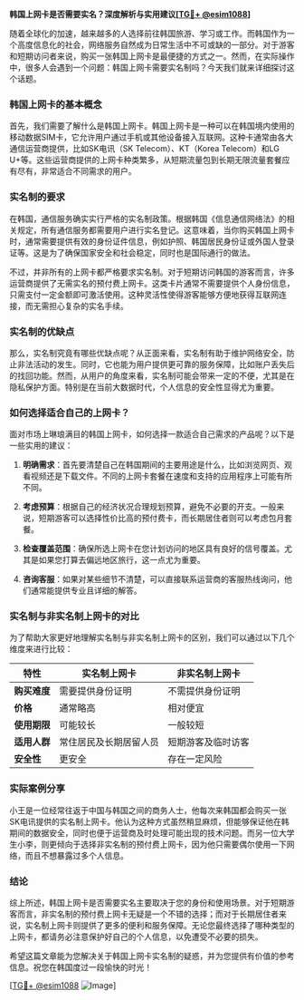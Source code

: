 **韩国上网卡是否需要实名？深度解析与实用建议[[TG💪+ @esim1088](https://t.me/s/esim1088)]**

随着全球化的加速，越来越多的人选择前往韩国旅游、学习或工作。而韩国作为一个高度信息化的社会，网络服务自然成为日常生活中不可或缺的一部分。对于游客和短期访问者来说，购买一张韩国上网卡是最便捷的方式之一。然而，在实际操作中，很多人会遇到一个问题：韩国上网卡需要实名制吗？今天我们就来详细探讨这个话题。

### 韩国上网卡的基本概念

首先，我们需要了解什么是韩国上网卡。韩国上网卡是一种可以在韩国境内使用的移动数据SIM卡，它允许用户通过手机或其他设备接入互联网。这种卡通常由各大通信运营商提供，比如SK电讯（SK Telecom）、KT（Korea Telecom）和LG U+等。这些运营商提供的上网卡种类繁多，从短期流量包到长期无限流量套餐应有尽有，非常适合不同需求的用户。

### 实名制的要求

在韩国，通信服务确实实行严格的实名制政策。根据韩国《信息通信网络法》的相关规定，所有通信服务都需要用户进行实名登记。这意味着，当你购买韩国上网卡时，通常需要提供有效的身份证件信息，例如护照、韩国居民身份证或外国人登录证等。这是为了确保国家安全和社会稳定，同时也是国际通行的做法。

不过，并非所有的上网卡都严格要求实名制。对于短期访问韩国的游客而言，许多运营商提供了无需实名的预付费上网卡。这类卡片通常不需要提供个人身份信息，只需支付一定金额即可激活使用。这种灵活性使得游客能够方便地获得互联网连接，而无需担心复杂的实名手续。

### 实名制的优缺点

那么，实名制究竟有哪些优缺点呢？从正面来看，实名制有助于维护网络安全，防止非法活动的发生。同时，它也能为用户提供更可靠的服务保障，比如账户丢失后的找回功能。然而，从用户的角度来看，实名制可能会带来一定的不便，尤其是在隐私保护方面。特别是在当前大数据时代，个人信息的安全性显得尤为重要。

### 如何选择适合自己的上网卡？

面对市场上琳琅满目的韩国上网卡，如何选择一款适合自己需求的产品呢？以下是一些实用的建议：

1. **明确需求**：首先要清楚自己在韩国期间的主要用途是什么，比如浏览网页、观看视频还是下载文件。不同的上网卡套餐在速度和支持的应用程序上可能有所不同。
   
2. **考虑预算**：根据自己的经济状况合理规划预算，避免不必要的开支。一般来说，短期游客可以选择性价比高的预付费卡，而长期居住者则可以考虑包月套餐。

3. **检查覆盖范围**：确保所选上网卡在您计划访问的地区具有良好的信号覆盖。尤其是如果您打算去偏远地区旅行，这一点尤为重要。

4. **咨询客服**：如果对某些细节不清楚，可以直接联系运营商的客服热线询问，他们通常能提供专业且详细的解答。

### 实名制与非实名制上网卡的对比

为了帮助大家更好地理解实名制与非实名制上网卡的区别，我们可以通过以下几个维度来进行比较：

| 特性            | 实名制上网卡                       | 非实名制上网卡                     |
|-----------------|-----------------------------------|------------------------------------|
| **购买难度**     | 需要提供身份证明                   | 不需提供身份证明                   |
| **价格**         | 通常略高                           | 相对便宜                           |
| **使用期限**     | 可能较长                           | 一般较短                           |
| **适用人群**     | 常住居民及长期居留人员             | 短期游客及临时访客                 |
| **安全性**       | 更安全                             | 存在一定风险                       |

### 实际案例分享

小王是一位经常往返于中国与韩国之间的商务人士，他每次来韩国都会购买一张SK电讯提供的实名制上网卡。他认为这种方式虽然稍显麻烦，但能够保证他在韩期间的数据安全，同时也便于运营商及时处理可能出现的技术问题。而另一位大学生小李，则更倾向于选择非实名制的预付费上网卡，因为他只需要偶尔使用一下网络，而且不想暴露过多个人信息。

### 结论

综上所述，韩国上网卡是否需要实名主要取决于您的身份和使用场景。对于短期游客而言，非实名制的预付费上网卡无疑是一个不错的选择；而对于长期居住者来说，实名制上网卡则提供了更多的便利和服务保障。无论您最终选择了哪种类型的上网卡，都请务必注意保护好自己的个人信息，以免遭受不必要的损失。

希望这篇文章能为您解决关于韩国上网卡实名制的疑惑，并为您提供有价值的参考信息。祝您在韩国度过一段愉快的时光！

[[TG💪+ @esim1088](https://t.me/s/esim1088) ![Image](https://i.postimg.cc/4NQfJmqS/Snipaste-2025-05-13-00-14-12.png)]